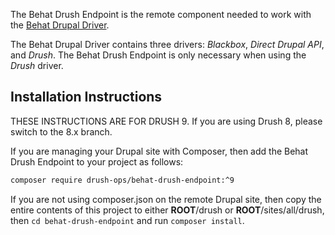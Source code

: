 The Behat Drush Endpoint is the remote component needed to work with the [Behat Drupal Driver](https://github.com/jhedstrom/DrupalDriver).

The Behat Drupal Driver contains three drivers:  *Blackbox*, *Direct Drupal API*, and *Drush*.  The Behat Drush Endpoint is only necessary when using the *Drush* driver.

## Installation Instructions

THESE INSTRUCTIONS ARE FOR DRUSH 9. If you are using Drush 8, please switch to the 8.x branch.

If you are managing your Drupal site with Composer, then add the Behat Drush Endpoint to your project as follows:
```bash
composer require drush-ops/behat-drush-endpoint:^9
```
If you are not using composer.json on the remote Drupal site, then copy the entire contents of this project to either **__ROOT__**/drush or **__ROOT__**/sites/all/drush, then `cd behat-drush-endpoint` and run `composer install`.
